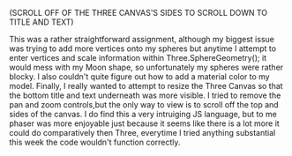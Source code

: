 (SCROLL OFF OF THE THREE CANVAS'S SIDES TO SCROLL DOWN TO TITLE AND TEXT)

This was a rather straightforward assignment, although my biggest issue was trying to add more vertices onto my spheres but anytime 
I attempt to enter vertices and scale information within Three.SphereGeometry(); it would mess with my Moon shape, so unfortunately 
my spheres were rather blocky. I also couldn't quite figure out how to add a material color to my model. Finally, I really wanted to
attempt to resize the Three Canvas so that the bottom title and text underneath was more visible. I tried to remove the pan and zoom
controls,but the only way to view is to scroll off the top and sides of the canvas. I do find this a very intruiging JS language, but 
to me phaser was more enjoyable just because it seems like there is a lot more it could do comparatively then Three, everytime I tried
anything substantial this week the code wouldn't function correctly.
